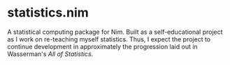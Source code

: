 # statistics.nim

A statistical computing package for Nim. Built as a self-educational project as
I work on re-teaching myself statistics. Thus, I expect the project to continue
development in approximately the progression laid out in Wasserman's *All of
Statistics*.
